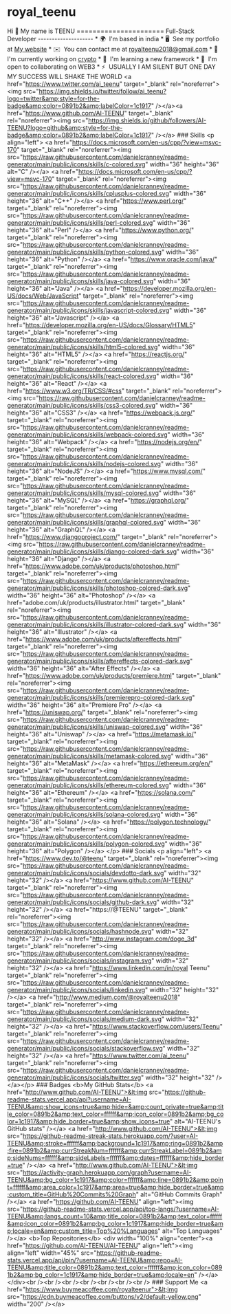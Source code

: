 # royal_teenu
Hi 👋 My name is TEENU ======================  Full-Stack Developer --------------------  * 🌍  I'm based in india * 🖥️  See my portfolio at [My website](http://instagram.com/doge_3d?utm_source=qr) * ✉️  You can contact me at [royalteenu2018@gmail.com](mailto:royalteenu2018@gmail.com) * 🚀  I'm currently working on [crypto](http://t.me/doge3d) * 🧠  I'm learning a new framework * 🤝  I'm open to collaborating on WEB3 * ⚡  USUALLY I AM SILENT BUT ONE DAY MY SUCCESS WILL SHAKE THE WORLD  &lt;a href="https://www.twitter.com/ai_teenu" target="_blank" rel="noreferrer">&lt;img src="https://img.shields.io/twitter/follow/ai_teenu?logo=twitter&amp;style=for-the-badge&amp;color=0891b2&amp;labelColor=1c1917" />&lt;/a>&lt;a href="https://www.github.com/AI-TEENU" target="_blank" rel="noreferrer">&lt;img src="https://img.shields.io/github/followers/AI-TEENU?logo=github&amp;style=for-the-badge&amp;color=0891b2&amp;labelColor=1c1917" />&lt;/a> ### Skills  &lt;p align="left"> &lt;a href="https://docs.microsoft.com/en-us/cpp/?view=msvc-170" target="_blank" rel="noreferrer">&lt;img src="https://raw.githubusercontent.com/danielcranney/readme-generator/main/public/icons/skills/c-colored.svg" width="36" height="36" alt="C" />&lt;/a> &lt;a href="https://docs.microsoft.com/en-us/cpp/?view=msvc-170" target="_blank" rel="noreferrer">&lt;img src="https://raw.githubusercontent.com/danielcranney/readme-generator/main/public/icons/skills/cplusplus-colored.svg" width="36" height="36" alt="C++" />&lt;/a> &lt;a href="https://www.perl.org/" target="_blank" rel="noreferrer">&lt;img src="https://raw.githubusercontent.com/danielcranney/readme-generator/main/public/icons/skills/perl-colored.svg" width="36" height="36" alt="Perl" />&lt;/a> &lt;a href="https://www.python.org/" target="_blank" rel="noreferrer">&lt;img src="https://raw.githubusercontent.com/danielcranney/readme-generator/main/public/icons/skills/python-colored.svg" width="36" height="36" alt="Python" />&lt;/a> &lt;a href="https://www.oracle.com/java/" target="_blank" rel="noreferrer">&lt;img src="https://raw.githubusercontent.com/danielcranney/readme-generator/main/public/icons/skills/java-colored.svg" width="36" height="36" alt="Java" />&lt;/a> &lt;a href="https://developer.mozilla.org/en-US/docs/Web/JavaScript" target="_blank" rel="noreferrer">&lt;img src="https://raw.githubusercontent.com/danielcranney/readme-generator/main/public/icons/skills/javascript-colored.svg" width="36" height="36" alt="Javascript" />&lt;/a> &lt;a href="https://developer.mozilla.org/en-US/docs/Glossary/HTML5" target="_blank" rel="noreferrer">&lt;img src="https://raw.githubusercontent.com/danielcranney/readme-generator/main/public/icons/skills/html5-colored.svg" width="36" height="36" alt="HTML5" />&lt;/a> &lt;a href="https://reactjs.org/" target="_blank" rel="noreferrer">&lt;img src="https://raw.githubusercontent.com/danielcranney/readme-generator/main/public/icons/skills/react-colored.svg" width="36" height="36" alt="React" />&lt;/a> &lt;a href="https://www.w3.org/TR/CSS/#css" target="_blank" rel="noreferrer">&lt;img src="https://raw.githubusercontent.com/danielcranney/readme-generator/main/public/icons/skills/css3-colored.svg" width="36" height="36" alt="CSS3" />&lt;/a> &lt;a href="https://webpack.js.org/" target="_blank" rel="noreferrer">&lt;img src="https://raw.githubusercontent.com/danielcranney/readme-generator/main/public/icons/skills/webpack-colored.svg" width="36" height="36" alt="Webpack" />&lt;/a> &lt;a href="https://nodejs.org/en/" target="_blank" rel="noreferrer">&lt;img src="https://raw.githubusercontent.com/danielcranney/readme-generator/main/public/icons/skills/nodejs-colored.svg" width="36" height="36" alt="NodeJS" />&lt;/a> &lt;a href="https://www.mysql.com/" target="_blank" rel="noreferrer">&lt;img src="https://raw.githubusercontent.com/danielcranney/readme-generator/main/public/icons/skills/mysql-colored.svg" width="36" height="36" alt="MySQL" />&lt;/a> &lt;a href="https://graphql.org/" target="_blank" rel="noreferrer">&lt;img src="https://raw.githubusercontent.com/danielcranney/readme-generator/main/public/icons/skills/graphql-colored.svg" width="36" height="36" alt="GraphQL" />&lt;/a> &lt;a href="https://www.djangoproject.com/" target="_blank" rel="noreferrer">&lt;img src="https://raw.githubusercontent.com/danielcranney/readme-generator/main/public/icons/skills/django-colored-dark.svg" width="36" height="36" alt="Django" />&lt;/a> &lt;a href="https://www.adobe.com/uk/products/photoshop.html" target="_blank" rel="noreferrer">&lt;img src="https://raw.githubusercontent.com/danielcranney/readme-generator/main/public/icons/skills/photoshop-colored-dark.svg" width="36" height="36" alt="Photoshop" />&lt;/a> &lt;a href="adobe.com/uk/products/illustrator.html" target="_blank" rel="noreferrer">&lt;img src="https://raw.githubusercontent.com/danielcranney/readme-generator/main/public/icons/skills/illustrator-colored-dark.svg" width="36" height="36" alt="Illustrator" />&lt;/a> &lt;a href="https://www.adobe.com/uk/products/aftereffects.html" target="_blank" rel="noreferrer">&lt;img src="https://raw.githubusercontent.com/danielcranney/readme-generator/main/public/icons/skills/aftereffects-colored-dark.svg" width="36" height="36" alt="After Effects" />&lt;/a> &lt;a href="https://www.adobe.com/uk/products/premiere.html" target="_blank" rel="noreferrer">&lt;img src="https://raw.githubusercontent.com/danielcranney/readme-generator/main/public/icons/skills/premierepro-colored-dark.svg" width="36" height="36" alt="Premiere Pro" />&lt;/a> &lt;a href="https://uniswap.org/" target="_blank" rel="noreferrer">&lt;img src="https://raw.githubusercontent.com/danielcranney/readme-generator/main/public/icons/skills/uniswap-colored.svg" width="36" height="36" alt="Uniswap" />&lt;/a> &lt;a href="https://metamask.io/" target="_blank" rel="noreferrer">&lt;img src="https://raw.githubusercontent.com/danielcranney/readme-generator/main/public/icons/skills/metamask-colored.svg" width="36" height="36" alt="MetaMask" />&lt;/a> &lt;a href="https://ethereum.org/en/" target="_blank" rel="noreferrer">&lt;img src="https://raw.githubusercontent.com/danielcranney/readme-generator/main/public/icons/skills/ethereum-colored.svg" width="36" height="36" alt="Ethereum" />&lt;/a> &lt;a href="https://solana.com/" target="_blank" rel="noreferrer">&lt;img src="https://raw.githubusercontent.com/danielcranney/readme-generator/main/public/icons/skills/solana-colored.svg" width="36" height="36" alt="Solana" />&lt;/a> &lt;a href="https://polygon.technology/" target="_blank" rel="noreferrer">&lt;img src="https://raw.githubusercontent.com/danielcranney/readme-generator/main/public/icons/skills/polygon-colored.svg" width="36" height="36" alt="Polygon" />&lt;/a> &lt;/p>   ### Socials  &lt;p align="left"> &lt;a href="https://www.dev.to/@teenu" target="_blank" rel="noreferrer">&lt;img src="https://raw.githubusercontent.com/danielcranney/readme-generator/main/public/icons/socials/devdotto-dark.svg" width="32" height="32" />&lt;/a> &lt;a href="https://www.github.com/AI-TEENU" target="_blank" rel="noreferrer">&lt;img src="https://raw.githubusercontent.com/danielcranney/readme-generator/main/public/icons/socials/github-dark.svg" width="32" height="32" />&lt;/a> &lt;a href="https://@TEENU" target="_blank" rel="noreferrer">&lt;img src="https://raw.githubusercontent.com/danielcranney/readme-generator/main/public/icons/socials/hashnode.svg" width="32" height="32" />&lt;/a> &lt;a href="http://www.instagram.com/doge_3d" target="_blank" rel="noreferrer">&lt;img src="https://raw.githubusercontent.com/danielcranney/readme-generator/main/public/icons/socials/instagram.svg" width="32" height="32" />&lt;/a> &lt;a href="https://www.linkedin.com/in/royal Teenu" target="_blank" rel="noreferrer">&lt;img src="https://raw.githubusercontent.com/danielcranney/readme-generator/main/public/icons/socials/linkedin.svg" width="32" height="32" />&lt;/a> &lt;a href="http://www.medium.com/@royalteenu2018" target="_blank" rel="noreferrer">&lt;img src="https://raw.githubusercontent.com/danielcranney/readme-generator/main/public/icons/socials/medium-dark.svg" width="32" height="32" />&lt;/a> &lt;a href="https://www.stackoverflow.com/users/Teenu" target="_blank" rel="noreferrer">&lt;img src="https://raw.githubusercontent.com/danielcranney/readme-generator/main/public/icons/socials/stackoverflow.svg" width="32" height="32" />&lt;/a> &lt;a href="https://www.twitter.com/ai_teenu" target="_blank" rel="noreferrer">&lt;img src="https://raw.githubusercontent.com/danielcranney/readme-generator/main/public/icons/socials/twitter.svg" width="32" height="32" />&lt;/a>&lt;/p> ### Badges  &lt;b>My GitHub Stats&lt;/b>  &lt;a href="http://www.github.com/AI-TEENU">&lt;img src="https://github-readme-stats.vercel.app/api?username=AI-TEENU&amp;show_icons=true&amp;hide=&amp;count_private=true&amp;title_color=0891b2&amp;text_color=ffffff&amp;icon_color=0891b2&amp;bg_color=1c1917&amp;hide_border=true&amp;show_icons=true" alt="AI-TEENU's GitHub stats" />&lt;/a> &lt;a href="http://www.github.com/AI-TEENU">&lt;img src="https://github-readme-streak-stats.herokuapp.com/?user=AI-TEENU&amp;stroke=ffffff&amp;background=1c1917&amp;ring=0891b2&amp;fire=0891b2&amp;currStreakNum=ffffff&amp;currStreakLabel=0891b2&amp;sideNums=ffffff&amp;sideLabels=ffffff&amp;dates=ffffff&amp;hide_border=true" />&lt;/a> &lt;a href="http://www.github.com/AI-TEENU">&lt;img src="https://activity-graph.herokuapp.com/graph?username=AI-TEENU&amp;bg_color=1c1917&amp;color=ffffff&amp;line=0891b2&amp;point=ffffff&amp;area_color=1c1917&amp;area=true&amp;hide_border=true&amp;custom_title=GitHub%20Commits%20Graph" alt="GitHub Commits Graph" />&lt;/a> &lt;a href="https://github.com/AI-TEENU" align="left">&lt;img src="https://github-readme-stats.vercel.app/api/top-langs/?username=AI-TEENU&amp;langs_count=10&amp;title_color=0891b2&amp;text_color=ffffff&amp;icon_color=0891b2&amp;bg_color=1c1917&amp;hide_border=true&amp;locale=en&amp;custom_title=Top%20%Languages" alt="Top Languages" />&lt;/a> &lt;b>Top Repositories&lt;/b>  &lt;div width="100%" align="center">&lt;a href="https://github.com/AI-TEENU/AI-TEENU" align="left">&lt;img align="left" width="45%" src="https://github-readme-stats.vercel.app/api/pin/?username=AI-TEENU&amp;repo=AI-TEENU&amp;title_color=0891b2&amp;text_color=ffffff&amp;icon_color=0891b2&amp;bg_color=1c1917&amp;hide_border=true&amp;locale=en" />&lt;/a>&lt;/div>&lt;br />&lt;br />&lt;br />&lt;br />&lt;br />&lt;br />&lt;br />  ### Support Me  &lt;a href="https://www.buymeacoffee.com/royalteenur">&lt;img src="https://cdn.buymeacoffee.com/buttons/v2/default-yellow.png" width="200" />&lt;/a>
